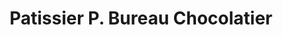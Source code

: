 ---
title: "Patissier P. Bureau Chocolatier"
url: /saint-etienne/patissier-p-bureau-chocolatier/
shop: chocolat
---